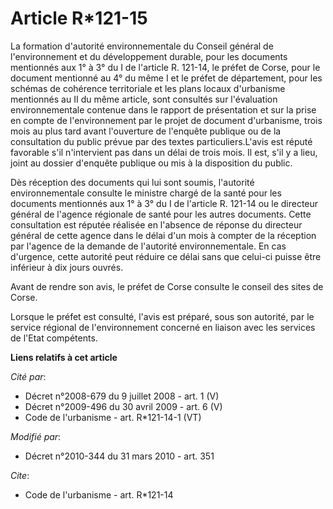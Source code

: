 # Article R*121-15

La formation d'autorité environnementale du Conseil général de l'environnement et du développement durable, pour les
documents mentionnés aux 1° à 3° du I de l'article R. 121-14, le préfet de Corse, pour le document mentionné au 4° du même I
et le préfet de département, pour les schémas de cohérence territoriale et les plans locaux d'urbanisme mentionnés au II du
même article, sont consultés sur l'évaluation environnementale contenue dans le rapport de présentation et sur la prise en
compte de l'environnement par le projet de document d'urbanisme, trois mois au plus tard avant l'ouverture de l'enquête
publique ou de la consultation du public prévue par des textes particuliers.L'avis est réputé favorable s'il n'intervient pas
dans un délai de trois mois. Il est, s'il y a lieu, joint au dossier d'enquête publique ou mis à la disposition du public.

Dès réception des documents qui lui sont soumis, l'autorité environnementale consulte le ministre chargé de la santé pour les
documents mentionnés aux 1° à 3° du I de l'article R. 121-14 ou le directeur général de l'agence régionale de santé pour les
autres documents. Cette consultation est réputée réalisée en l'absence de réponse du directeur général de cette agence dans
le délai d'un mois à compter de la réception par l'agence de la demande de l'autorité environnementale. En cas d'urgence,
cette autorité peut réduire ce délai sans que celui-ci puisse être inférieur à dix jours ouvrés.  

Avant de rendre son avis, le préfet de Corse consulte le conseil des sites de Corse. 

Lorsque le préfet est consulté, l'avis est préparé, sous son autorité, par le service régional de l'environnement concerné en
liaison avec les services de l'Etat compétents.

**Liens relatifs à cet article**

_Cité par_:

  - Décret n°2008-679 du 9 juillet 2008 - art. 1 (V)
  - Décret n°2009-496 du 30 avril 2009 - art. 6 (V)
  - Code de l'urbanisme - art. R*121-14-1 (VT)

_Modifié par_:

  - Décret n°2010-344 du 31 mars 2010 - art. 351

_Cite_:

  - Code de l'urbanisme - art. R*121-14

